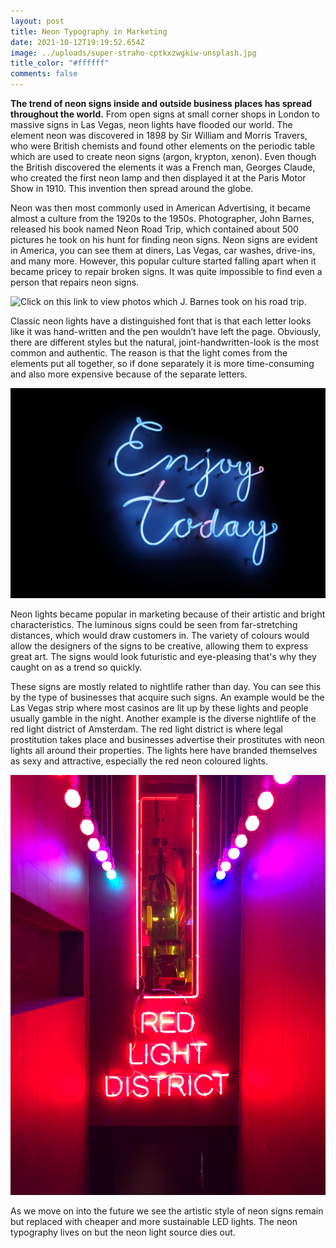 ```yaml
---
layout: post
title: Neon Typography in Marketing
date: 2021-10-12T19:19:52.654Z
image: ../uploads/super-straho-cptkxzwgkiw-unsplash.jpg
title_color: "#ffffff"
comments: false
---
```

**The trend of neon signs inside and outside business places has spread throughout the world.** From open signs at small corner shops in London to massive signs in Las Vegas, neon lights have flooded our world. The element neon was discovered in 1898 by Sir William and Morris Travers, who were British chemists and found other elements on the periodic table which are used to create neon signs (argon, krypton, xenon). Even though the British discovered the elements it was a French man, Georges Claude, who created the first neon lamp and then displayed it at the Paris Motor Show in 1910. This invention then spread around the globe.

Neon was then most commonly used in American Advertising, it became almost a culture from the 1920s to the 1950s. Photographer, John Barnes, released his book named Neon Road Trip, which contained about 500 pictures he took on his hunt for finding neon signs. Neon signs are evident in America, you can see them at diners, Las Vegas, car washes, drive-ins, and many more. However, this popular culture started falling apart when it became pricey to repair broken signs. It was quite impossible to find even a person that repairs neon signs.

![Click on this link to view photos which J. Barnes took on his road trip.](https://www.jbarnesphotography.com/copy-of-other?lightbox=dataItem-k2xf3jim "John Barnes Photography Website")

Classic neon lights have a distinguished font that is that each letter looks like it was hand-written and the pen wouldn’t have left the page. Obviously, there are different styles but the natural, joint-handwritten-look is the most common and authentic. The reason is that the light comes from the elements put all together, so if done separately it is more time-consuming and also more expensive because of the separate letters.

![An example of a neon sign with joined fonts](../uploads/ikhsan-sugiarto-6cmfwqcneio-unsplash.jpg "From unsplash.com by Ikhasan Sugiarto")

Neon lights became popular in marketing because of their artistic and bright characteristics. The luminous signs could be seen from far-stretching distances, which would draw customers in. The variety of colours would allow the designers of the signs to be creative, allowing them to express great art. The signs would look futuristic and eye-pleasing that's why they caught on as a trend so quickly.

These signs are mostly related to nightlife rather than day. You can see this by the type of businesses that acquire such signs. An example would be the Las Vegas strip where most casinos are lit up by these lights and people usually gamble in the night. Another example is the diverse nightlife of the red light district of Amsterdam. The red light district is where legal prostitution takes place and businesses advertise their prostitutes with neon lights all around their properties. The lights here have branded themselves as sexy and attractive, especially the red neon coloured lights.

![A picture of a neon sign of 'red light district'](../uploads/jonathan-taylor-ezfpc1yp7qk-unsplash.jpg "From unsplash.com by Jonathan Taylor")

As we move on into the future we see the artistic style of neon signs remain but replaced with cheaper and more sustainable LED lights. The neon typography lives on but the neon light source dies out.